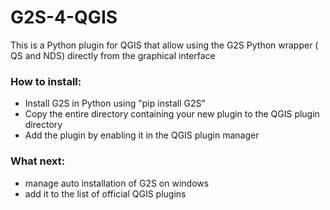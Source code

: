 # G2S-4-QGIS
This is a Python plugin for QGIS that allow using the G2S Python wrapper ( QS and NDS) directly from the graphical interface 


### How to install:

- Install G2S in Python using "pip install G2S"
- Copy the entire directory containing your new plugin to the QGIS plugin directory
- Add the plugin by enabling it in the QGIS plugin manager

### What next:
- manage auto installation of G2S on windows
- add it to the list of official QGIS plugins 
